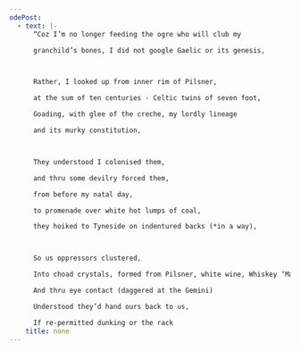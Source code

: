 ```yaml
---
odePost:
  - text: |-
      “Coz I’m no longer feeding the ogre who will club my

      granchild’s bones, I did not google Gaelic or its genesis,



      Rather, I looked up from inner rim of Pilsner,

      at the sum of ten centuries - Celtic twins of seven foot,

      Goading, with glee of the creche, my lordly lineage

      and its murky constitution,



      They understood I colonised them,

      and thru some devilry forced them,

      from before my natal day,

      to promenade over white hot lumps of coal,

      they hoiked to Tyneside on indentured backs (*in a way),



      So us oppressors clustered,

      Into choad crystals, formed from Pilsner, white wine, Whiskey ‘Mac’,

      And thru eye contact (daggered at the Gemini)

      Understood they’d hand ours back to us,

      If re-permitted dunking or the rack
    title: none
---
```

